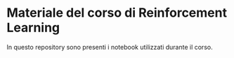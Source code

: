 # Materiale del corso di Reinforcement Learning
In questo repository sono presenti i notebook utilizzati durante il corso.
